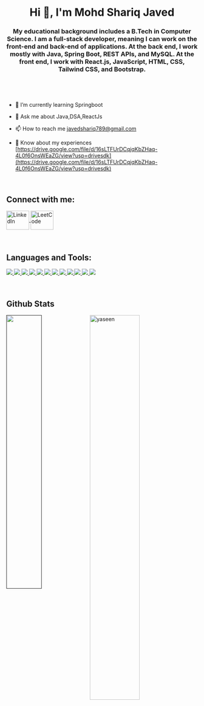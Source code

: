 <h1 align="center">Hi 👋, I'm Mohd Shariq Javed</h1>
<h3 align="center">My educational background includes a B.Tech in Computer Science. I am a full-stack developer, meaning I can work on the front-end and back-end of applications. At the back end, I work mostly with Java, Spring Boot, REST APIs, and MySQL. At the front end, I work with React.js, JavaScript, HTML, CSS, Tailwind CSS, and Bootstrap.</h3>

<p align="left"> <img src="https://komarev.com/ghpvc/?username=&label=Profile%20views&color=0e75b6&style=flat" alt="" /> </p>
<p align="center"> 
  <a href="https://github.com/ryo-ma/github-profile-trophy">
    <img src="https://github-profile-trophy.vercel.app/?username=&margin-w=12" alt="" />
  </a> 
</p>
</br>

- 🌱 I’m currently learning Springboot

- 💬 Ask me about Java,DSA,ReactJs

- 📫 How to reach me javedshariq789@gmail.com

- 📄 Know about my experiences [https://drive.google.com/file/d/16sLTFUrDCqjqKbZHaq-4L0f6OnsWEaZG/view?usp=drivesdk](https://drive.google.com/file/d/16sLTFUrDCqjqKbZHaq-4L0f6OnsWEaZG/view?usp=drivesdk)
</br>
<h2 align="left">Connect with me:</h2>
<p align="left">
  <a href="https://www.linkedin.com/in/" target="_blank">
    <img align="center" src="https://raw.githubusercontent.com/rahuldkjain/github-profile-readme-generator/master/src/images/icons/Social/linked-in-alt.svg" 
    alt="LinkedIn" height="50" width="60"/>
  </a>
  <a href="https://leetcode.com/" target="_blank">
    <img align="center" src="https://raw.githubusercontent.com/rahuldkjain/github-profile-readme-generator/master/src/images/icons/Social/leet-code.svg" 
    alt="LeetCode" height="50" width="60"/>
  </a>
</p>
</br>
<h2 align="left">Languages and Tools:</h2>
<p align="left">  
<a href="readme-components">
<img  src="https://readme-components.vercel.app/api?component=logo&fill=black&logo=Java&svgfill=8ed5fa">
</a>
<a href="readme-components">
 <img  src="https://readme-components.vercel.app/api?component=logo&fill=black&logo=spring&svgfill=659b60">
</a>
<a href="readme-components">
<img  src="https://readme-components.vercel.app/api?component=logo&fill=black&logo=mysql&svgfill=cd6799">
</a>
<a href="readme-components">
<img  src="https://readme-components.vercel.app/api?component=logo&fill=black&logo=Postman&svgfill=df5c43">  
</a>
<a href="readme-components">
 <img  src="https://readme-components.vercel.app/api?component=logo&fill=black&logo=git&svgfill=659b60">
</a>
<a href="readme-components">
<img  src="https://readme-components.vercel.app/api?component=logo&fill=black&logo=github&svgfill=df5c43">  
</a>
<a href="readme-components">
 <img  src="https://readme-components.vercel.app/api?component=logo&fill=black&logo=html5&animation=spin&svgfill=15d8fe">  
</a>
<a href="readme-components">
<img  src="https://readme-components.vercel.app/api?component=logo&fill=black&logo=css3&svgfill=2d79c7">
</a>
<a href="readme-components">
<img  src="https://readme-components.vercel.app/api?component=logo&fill=black&logo=javaScript&svgfill=2d79c7">
</a>
<a href="readme-components">
 <img  src="https://readme-components.vercel.app/api?component=logo&fill=black&logo=react&animation=spin&svgfill=15d8fe">  
</a>
<a href="readme-components">
<img  src="https://readme-components.vercel.app/api?component=logo&fill=black&logo=tailwindcss&svgfill=8ed5fa">
</a>
<a href="readme-components">
 <img  src="https://readme-components.vercel.app/api?component=logo&fill=black&logo=bootstrap&animation=spin&svgfill=15d8fe">  
</a>
</p>
</br>
<h2> Github Stats </h2> 
<a href=""><img align="left" width="43%" src="https://github-readme-stats.vercel.app/api/top-langs/?username=&layout=compact&theme=tokyonight" /></a>
<img width="51%" src="https://github-readme-streak-stats.herokuapp.com/?user=&theme=tokyonight" alt="yaseen" />
<br/>
